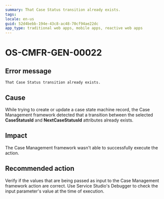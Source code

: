```yaml
---
summary: That Case Status transition already exists.
tags:
locale: en-us
guid: 52d4bebb-194e-43c8-ac48-70cf94ae22dc
app_type: traditional web apps, mobile apps, reactive web apps
---
```


# OS-CMFR-GEN-00022

## Error message

`That Case Status transition already exists.`

## Cause

While trying to create or update a case state machine record, the Case Management framework detected that a transition between the selected **CaseStatusId** and **NextCaseStatusId** attributes already exists.

## Impact

The Case Management framework wasn't able to successfully execute the action.

## Recommended action

Verify if the values that are being passed as input to the Case Management framework action are correct. Use Service Studio's Debugger to check the input parameter's value at the time of execution.

